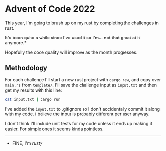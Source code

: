 # Advent of Code 2022

This year, I'm going to brush up on my rust by completing the challenges in rust.

It's been quite a while since I've used it so I'm... not that great at it anymore.*

Hopefully the code quality will improve as the month progresses.

## Methodology

For each challenge I'll start a new rust project with `cargo new`, and copy over `main.rs` from `template/`. I'll save the challenge input as `input.txt` and then get my results with this line:

```bash
cat input.txt | cargo run
```

I've added the `input.txt` to .gitignore so I don't accidentally commit it along with my code. I believe the input is probably different per user anyway.

I don't think I'll include unit tests for my code unless it ends up making it easier. For simple ones it seems kinda pointless.

---

* FINE, I'm _rusty_


